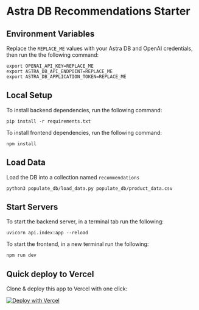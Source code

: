 # Astra DB Recommendations Starter

## Environment Variables
Replace the `REPLACE_ME` values with your Astra DB and OpenAI credentials, then run the the following command:
```
export OPENAI_API_KEY=REPLACE_ME
export ASTRA_DB_API_ENDPOINT=REPLACE_ME
export ASTRA_DB_APPLICATION_TOKEN=REPLACE_ME
```
## Local Setup

To install backend dependencies, run the following command:

```
pip install -r requirements.txt
```

To install frontend dependencies, run the following command:

```
npm install
```

## Load Data

Load the DB into a collection named `recommendations`

```
python3 populate_db/load_data.py populate_db/product_data.csv
```

## Start Servers

To start the backend server, in a terminal tab run the following:

```
uvicorn api.index:app --reload
```

To start the frontend, in a new terminal run the following:

```
npm run dev
```

## Quick deploy to Vercel

Clone & deploy this app to Vercel with one click:

[![Deploy with Vercel](https://vercel.com/button)](https://vercel.com/new/clone?repository-url=https://github.com/datastax/astra-db-recommendations-starter)